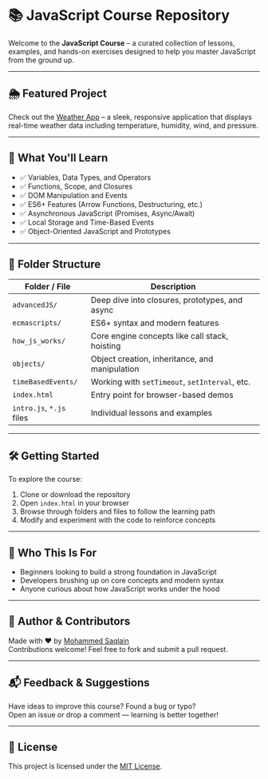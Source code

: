# 📚 JavaScript Course Repository

Welcome to the **JavaScript Course** – a curated collection of lessons, examples, and hands-on exercises designed to help you master JavaScript from the ground up.

---
## 🌦️ Featured Project

Check out the [Weather App](https://weatherbysaq.netlify.app/) – a sleek, responsive application that displays real-time weather data including temperature, humidity, wind, and pressure.

---
## 🚀 What You'll Learn

- ✅ Variables, Data Types, and Operators  
- ✅ Functions, Scope, and Closures  
- ✅ DOM Manipulation and Events  
- ✅ ES6+ Features (Arrow Functions, Destructuring, etc.)  
- ✅ Asynchronous JavaScript (Promises, Async/Await)  
- ✅ Local Storage and Time-Based Events  
- ✅ Object-Oriented JavaScript and Prototypes  

---

## 📁 Folder Structure

| Folder / File            | Description                                      |
|--------------------------|--------------------------------------------------|
| `advancedJS/`            | Deep dive into closures, prototypes, and async   |
| `ecmascripts/`           | ES6+ syntax and modern features                  |
| `how_js_works/`          | Core engine concepts like call stack, hoisting   |
| `objects/`               | Object creation, inheritance, and manipulation   |
| `timeBasedEvents/`       | Working with `setTimeout`, `setInterval`, etc.   |
| `index.html`             | Entry point for browser-based demos              |
| `intro.js`, `*.js` files | Individual lessons and examples                  |

------------------------------------------------------------------------------



## 🛠️ Getting Started

To explore the course:

1. Clone or download the repository  
2. Open `index.html` in your browser  
3. Browse through folders and files to follow the learning path  
4. Modify and experiment with the code to reinforce concepts  

---

## 🎯 Who This Is For

- Beginners looking to build a strong foundation in JavaScript  
- Developers brushing up on core concepts and modern syntax  
- Anyone curious about how JavaScript works under the hood  

---

## 🙌 Author & Contributors

Made with ❤️ by [Mohammed Saqlain](https://github.com/mohammedsaqlain73)  
Contributions welcome! Feel free to fork and submit a pull request.

---

## 📬 Feedback & Suggestions

Have ideas to improve this course? Found a bug or typo?  
Open an issue or drop a comment — learning is better together!

---

## 📄 License

This project is licensed under the [MIT License](LICENSE).
